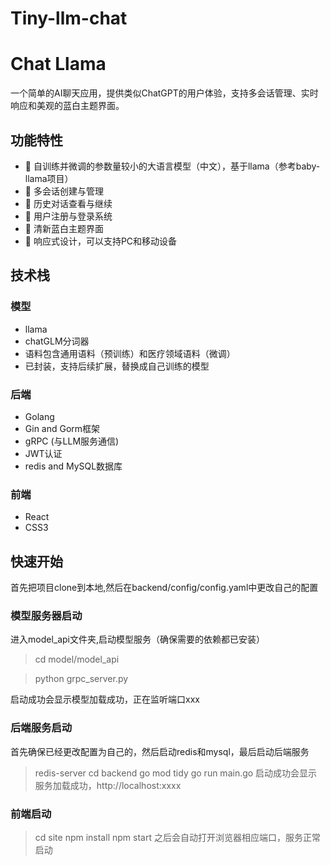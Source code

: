 # Tiny-llm-chat

# Chat Llama

一个简单的AI聊天应用，提供类似ChatGPT的用户体验，支持多会话管理、实时响应和美观的蓝白主题界面。

## 功能特性

- 🤖 自训练并微调的参数量较小的大语言模型（中文），基于llama（参考baby-llama项目）
- 💬 多会话创建与管理
- 🔄 历史对话查看与继续
- 👤 用户注册与登录系统
- 🎨 清新蓝白主题界面
- 📱 响应式设计，可以支持PC和移动设备

## 技术栈

### 模型
- llama
- chatGLM分词器
- 语料包含通用语料（预训练）和医疗领域语料（微调）
- 已封装，支持后续扩展，替换成自己训练的模型

### 后端
- Golang
- Gin and Gorm框架
- gRPC (与LLM服务通信)
- JWT认证
- redis and MySQL数据库

### 前端
- React 
- CSS3

## 快速开始

首先把项目clone到本地,然后在backend/config/config.yaml中更改自己的配置

### 模型服务器启动
进入model_api文件夹,启动模型服务（确保需要的依赖都已安装）
>cd model/model_api

>python grpc_server.py

启动成功会显示模型加载成功，正在监听端口xxx

### 后端服务启动
首先确保已经更改配置为自己的，然后启动redis和mysql，最后启动后端服务
>redis-server
>cd backend
>go mod tidy
>go run main.go
启动成功会显示
>服务加载成功，http://localhost:xxxx

### 前端启动
>cd site
>npm install
>npm start
之后会自动打开浏览器相应端口，服务正常启动
